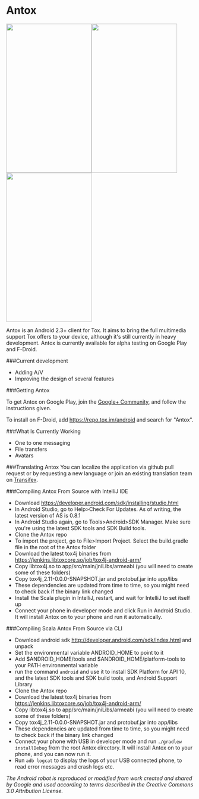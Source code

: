 Antox
=====

<img src="http://i.imgur.com/PvY7zCQ.jpg" width="230px" height="400px"/><img src="http://i.imgur.com/X0a9RBy.png" width="230px" height="400px"/><img src="http://i.imgur.com/jApGiZQ.png" width="230px" height="400px"/>

Antox is an Android 2.3+ client for Tox. It aims to bring the full multimedia support Tox offers to your device, although it's still currently in heavy development. Antox is currently available for alpha testing on Google Play and F-Droid.

###Current development

- Adding A/V
- Improving the design of several features

###Getting Antox

To get Antox on Google Play, join the [Google+ Community](https://plus.google.com/communities/103125800027884896310), and follow the instructions given.

To install on F-Droid, add https://repo.tox.im/android and search for "Antox".

###What Is Currently Working
- One to one messaging
- File transfers
- Avatars

###Translating Antox
You can localize the application via github pull request or by requesting a new language or join an existing translation team on [Transifex](https://www.transifex.com/projects/p/antox/).

###Compiling Antox From Source with IntelliJ IDE
- Download https://developer.android.com/sdk/installing/studio.html
- In Android Studio, go to Help>Check For Updates. As of writing, the latest version of AS is 0.8.1
- In Android Studio again, go to Tools>Android>SDK Manager. Make sure you're using the latest SDK tools and SDK Build tools.
- Clone the Antox repo
- To import the project, go to File>Import Project. Select the build.gradle file in the root of the Antox folder
- Download the latest tox4j binaries from https://jenkins.libtoxcore.so/job/tox4j-android-arm/
- Copy libtox4j.so to app/src/main/jniLibs/armeabi (you will need to create some of these folders)
- Copy tox4j_2.11-0.0.0-SNAPSHOT.jar and protobuf.jar into app/libs
- These dependencies are updated from time to time, so you might need to check back if the binary link changed
- Install the Scala plugin in IntelliJ, restart, and wait for IntelliJ to set itself up
- Connect your phone in developer mode and click Run in Android Studio. It will install Antox on to your phone and run it automatically.

###Compiling Scala Antox From Source via CLI
- Download android sdk http://developer.android.com/sdk/index.html and unpack
- Set the environmental variable ANDROID_HOME to point to it
- Add $ANDROID_HOME/tools and $ANDROID_HOME/platform-tools to your PATH environmental variable
- run the command `android` and use it to install SDK Platform for API 10, and the latest SDK tools and SDK build tools, and Android Support Library
- Clone the Antox repo
- Download the latest tox4j binaries from https://jenkins.libtoxcore.so/job/tox4j-android-arm/
- Copy libtox4j.so to app/src/main/jniLibs/armeabi (you will need to create some of these folders)
- Copy tox4j_2.11-0.0.0-SNAPSHOT.jar and protobuf.jar into app/libs
- These dependencies are updated from time to time, so you might need to check back if the binary link changed
- Connect your phone with USB in developer mode and run `./gradlew installDebug` from the root Antox directory. It will install Antox on to your phone, and you can now run it.
- Run `adb logcat` to display the logs of your USB connected phone, to read error messages and crash logs etc.


*The Android robot is reproduced or modified from work created and shared by Google and used according to terms described in the Creative Commons 3.0 Attribution License.*

